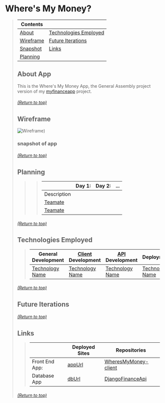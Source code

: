
# Where's My Money?
> | Contents |  |
> |--|--|
> | [About](https://github.com/mmmoore1313/WheresMyMoney-client#about-app) | [Technologies Employed](https://github.com/mmmoore1313/WheresMyMoney-client#technologies-employed) |
> | [Wireframe](https://github.com/mmmoore1313/WheresMyMoney-client#entity-relationship-diagram-or-wireframe) | [Future Iterations](https://github.com/mmmoore1313/WheresMyMoney-client#future-iterations) |
> | [Snapshot](https://github.com/mmmoore1313/WheresMyMoney-client#snapshot-of-app) | [Links](https://github.com/mmmoore1313/WheresMyMoney-client#links) |
> | [Planning](https://github.com/mmmoore1313/WheresMyMoney-client#planning) |  |
>
>
> ## About App
> This is the Where's My Money App, the General Assembly project version of my [myfinanceapp](https://github.com/mmmoore1313/myfinanceapp) project.
>
> ###### [(Return to top)](https://github.com/mmmoore1313/WheresMyMoney-client#wheres-my-money)
>
>
> ## Wireframe
> ![Wireframe](https://media.git.generalassemb.ly/user/33705/files/363ae900-9c71-11eb-8d41-cec2774c69b7))
>
> ### snapshot of app
>
> ###### [(Return to top)](https://github.com/mmmoore1313/WheresMyMoney-client#wheres-my-money)
>
> ## Planning
>> <!-- Desctiption -->
>>
>>> |  | **Day 1:** | **Day 2:** | **...**
>>> |--|--|--|--|
>>> | Description | <!-- Description --> | <!-- Description --> | <!-- Description --> |
>>> | [Teamate]() | <!-- What they did --> | <!-- What they did -->  | <!-- What they did -->  |
>>> | [Teamate]() | <!-- What they did --> | <!-- What they did -->  | <!-- What they did -->  |
>
>
> ###### [(Return to top)](https://github.com/mmmoore1313/WheresMyMoney-client#wheres-my-money)
>
> ## Technologies Employed
>> | **General Development** | **[Client](https://github.com/mmmoore1313/WheresMyMoney-client) Development** | **[API](https://github.com/mmmoore1313/DjangoFinanceApi) Development** | **Deployment** |
>> |--|--|--|--|
>> | [Technology Name](docs) | [Technology Name](docs) | [Technology Name](docs) | [Technology Name](docs) |
>
>
> ###### [(Return to top)](https://github.com/mmmoore1313/WheresMyMoney-client#wheres-my-money)
>
> ## Future Iterations
> <!-- Desctiption -->
>
>
> ###### [(Return to top)](https://github.com/mmmoore1313/WheresMyMoney-client#wheres-my-money)
>
> ## Links
>> | | **Deployed Sites** | **Repositories** |
>> |--|--|--|
>> | Front End App: | [appUrl](appUrl) | [WheresMyMoney-client](https://github.com/mmmoore1313/WheresMyMoney-client)|
>> | Database App | [dbUrl](dbUrl) | [DjangoFinanceApi](https://github.com/mmmoore1313/DjangoFinanceApi) |
>
> ###### [(Return to top)](https://github.com/mmmoore1313/WheresMyMoney-client#wheres-my-money)
>